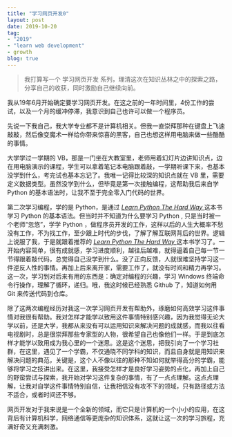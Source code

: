 ```yaml
---
title: "学习网页开发0"
layout: post
date: 2019-10-20
tag:
- "2019"
- "learn web development"
- growth
blog: true
---
```



> 我打算写一个 学习网页开发 系列，理清这次在知识丛林之中的探索之路，分享自己的收获，同时激励自己继续向前。

我从19年6月开始确定要学习网页开发。在这之前的一年时间里，4份工作的尝试，以及一个月的缓冲停滞，我意识到自己也许可以做一个程序员。

先说一下我自己，我大学专业都不是计算机相关。但我一直崇拜那种在键盘上飞速敲敲，然后像变魔术一样给你带来惊喜的黑客，自己也想这样用电脑来做一些酷酷的事情。

大学学过一学期的 VB，那是一门坐在大教室里，老师用着幻灯片边讲知识点，边在用电脑演示的课程，学生可以拿着笔记本电脑跟着敲，一学期听课下来，也基本没学到什么，考完试也基本忘记了。我唯一记得比较深的知识点就在 VB 里，需要定义数据类型。虽然没学到什么，但毕竟是第一次接触编程，这帮助我后来自学 Python 的基本语法时，让我不至于完全零入门代码的世界。

第二次学习编程，学的是 Python，是通过  *[Learn Python The Hard Way ](https://learncodethehardway.org/python/)* 这本书学习 Python 的基本语法。但当时并不知道为什么要学习 Python , 只是当时被一个老师“忽悠”，学学 Python ，做程序员开发的工作，这样以后的人生大概率不愁没有工作，不为找工作，至少跟上时代的步伐，了解了解互联网背后的世界。逻辑上说服了我，于是就跟着推荐的 *[Learn Python The Hard Way ](https://learncodethehardway.org/python/)* 这本书学习了。一开始内容简单，很有成就感，学习进度顺利，越往后越难，就得逼着自己每一节一节得跟着敲代码，总觉得自己没学到什么。没了正向反馈，人就很难坚持学习这一件逆反人性的事情。再加上后来离开家，需要工作了，就没有时间和精力再学习。这一次，学习到对后来有用的东西是：确定对编程的兴趣，学习 Windows 终端命令行操作，理解了循环，递归。哦，我这时候已经熟悉 Github 了，知道如何用 Git 来传送代码到仓库。

除了这两次编程经历对我这一次学习网页开发有帮助外，琢磨如何高效学习这件事情对我很有帮助。我对怎样才能学以致用这件事情特别感兴趣，因为我觉得无论大学以前，还是大学，我都从来没有可以运用知识来解决问题的成就感，而我以往看电视剧时，总是很崇拜那些专家型的人物，很希望自己也像他们一样。于是到底怎样才能学以致用成为我心里的一个迷思。这是这个迷思，把我引向了一个学习社群，在这里，遇见了一个学霸，不仅通晓不同学科的知识，而且自身就是用知识来解决问题的典范，关键是，这个人不像以往的那种不知如何就举得高分的学霸，能够将学习之技讲出来。在这里，我接受怎样才是良好学习姿势的点化，再加上自己的野蛮尝试与探索，我开始对学习这件复杂的事情，有了一点点理解。这点点理解，让我对自学这件事情特别自信，让我相信没有攻不下的领域，只有路径或方法不适合，或者时间还不够。

网页开发对于我来说是一个全新的领域，而它只是计算机的一个小小的应用，在这背后有计算机科学，网络通信等更庞杂的知识体系，这就让这一次的学习旅程，充满好奇又充满刺激。
